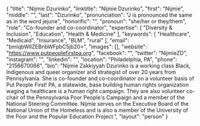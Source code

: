 {
  "title": "Nijmie Dzurinko",
  "linktitle": "Nijmie Dzurinko",
  "first": "Nijmie",
  "middle": "",
  "last": "Dzurinko",
  "pronunciation": "J is pronounced the same as in the word jejune",
  "honorific": "",
  "pronoun": "she/her or they/them",
  "role": "Co-founder and co-coordinator",
  "expertise": [
    "Diversity & Inclusion",
    "Education",
    "Health & Medicine"
  ],
  "keywords": [
    "Healthcare",
    "Medicaid",
    "Insurance",
    "BLM",
    "rural"
  ],
  "email": "bmlqbWllZEBnbWFpbC5jb20=",
  "images": [],
  "website": "https://www.putpeoplefirstpa.org",
  "facebook": "",
  "twitter": "NijmieZD",
  "instagram": "",
  "linkedin": "",
  "location": "Philadelphia, PA",
  "phone": "2156670066",
  "bio": "Nijmie Zakkiyyah Dzurinko is a working class Black, Indigenous and queer organizer and strategist of over 20 years from Pennsylvania. She is co-founder and co-coordinator on a volunteer basis of Put People First! PA, a statewide, base building human rights organization waging a healthcare is a human right campaign. They are also volunteer co-chair of the Pennsylvania Poor People's Campaign and a member of the National Steering Committee. Nijmie serves on the Executive Board of the National Union of the Homeless and is also a member of the University of the Poor and the Popular Education Project.",
  "layout": "person"
}
